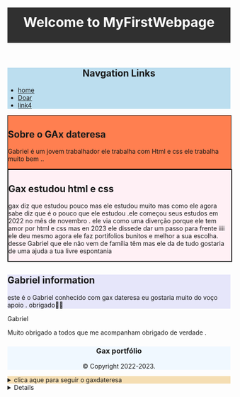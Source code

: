 <header style="background-color: #303030;  height: 80px; width: 100%">  
      <h1 style="font-size: 30px; color: white;text-align: center; padding-top: 15px;">Welcome to     MyFirstWebpage</h1>  
   </header>  
   
   
   <nav style="background-color:#bcdeef;">  
   <h1 style="text-align: center;">Navgation Links</h1>  
   <ul>  
   <li><a href="home.html">home</a></li>  
   <li><a href="Doar.html">Doar</a></li>  
   <li><a href="#">link4</a></li>  
   </ul>  
   </nav>  
   
   <section style="background-color:#ff7f50; width: 100%; border: 1px solid black;">  
   <h2>Sobre o GAx dateresa</h2>  
   <p>Gabriel é um jovem trabalhador  ele trabalha com Html e css ele trabalha muito bem ..</p>  
   </section>  
   
   <article style="width: 100%; border:2px solid black; background-color: #fff0f5;">  
   <h2>Gax estudou html e css</h2>  
   <p>gax diz que estudou pouco mas ele estudou muito mas como ele agora sabe diz que é o pouco que ele estudou .ele começou seus estudos em 2022 no mês de novembro .
   ele via como uma diverção porque ele tem amor por html e css mas en 2023 ele dissede dar um passo para frente iiii ele deu mesmo agora ele faz portifolios bunitos e melhor a sua escolha.
   desse Gabriel que ele não vem de família têm mas ele da de tudo gostaria de uma ajuda a tua livre espontania  </p>  
   </article>  
   
   <aside style="background-color:#e6e6fa">  
   <h2>Gabriel information</h2>  
   <p>este é o Gabriel conhecido com gax dateresa eu gostaria muito do voço apoio . obrigado💌💌</p>  
   </aside>  
   
   Gabriel<footer> Muito obrigado a todos que me acompanham obrigado de verdade .
   
   <footer style="background-color: #f0f8ff; width: 100%; text-align: center;">  
   <h3>Gax portfólio</h3>  
   <p>© Copyright 2022-2023. </p>  
   </footer>  
   
   <details style="background-color: #f5deb3">  
   <summary>clica aque para seguir o gaxdateresa</summary>  
   <p>   
<a href="https://www.facebook.com/gax.dateresa">https://www.facebook.com/gax.dateresa ></p>  
   </details>  
   
   <details>  
   <summary>Gabriel 💌</summary>  
   <p style="color: blue; font-size: 20px;">  
<a href="https://www.facebook.com/gax.dateresa">https://www.facebook.com/gax.dateresa ></p>  
   </details>  
   
   
   
   
